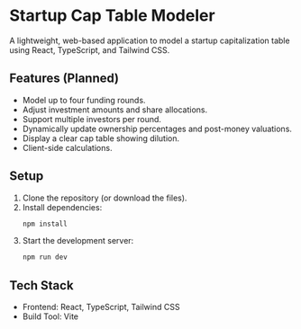 # Startup Cap Table Modeler

A lightweight, web-based application to model a startup capitalization table using React, TypeScript, and Tailwind CSS.

## Features (Planned)

- Model up to four funding rounds.
- Adjust investment amounts and share allocations.
- Support multiple investors per round.
- Dynamically update ownership percentages and post-money valuations.
- Display a clear cap table showing dilution.
- Client-side calculations.

## Setup

1. Clone the repository (or download the files).
2. Install dependencies:
   ```bash
   npm install
   ```
3. Start the development server:
   ```bash
   npm run dev
   ```

## Tech Stack

- Frontend: React, TypeScript, Tailwind CSS
- Build Tool: Vite
